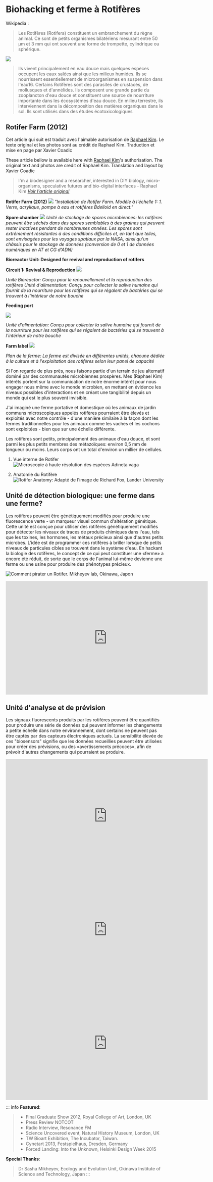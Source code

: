 # Biohacking et ferme à Rotifères 

Wikipedia : 
> Les Rotifères (Rotifera) constituent un embranchement du règne animal. Ce sont de petits organismes bilatériens mesurant entre 50 µm et 3 mm qui ont souvent une forme de trompette, cylindrique ou sphérique. 

![](https://upload.wikimedia.org/wikipedia/commons/b/b3/Rotifer_animation.gif)

> Ils vivent principalement en eau douce mais quelques espèces occupent les eaux salées ainsi que les milieux humides. Ils se nourrissent essentiellement de microorganismes en suspension dans l'eau16. Certains Rotifères sont des parasites de crustacés, de mollusques et d'annélides. Ils composent une grande partie du zooplancton d'eau douce et constituent une source de nourriture importante dans les écosystèmes d'eau douce. En milieu terrestre, ils interviennent dans la décomposition des matières organiques dans le sol. Ils sont utilisés dans des études écotoxicologiques

## Rotifer Farm (2012)

Cet article qui suit est traduit avec l'aimable autorisation de [Raphael Kim](https://biohackanddesign.com). Le texte original et les photos sont au crédit de Raphael Kim. Traduction et mise en page par Xavier Coadic

These article bellow is available here with [Raphael Kim](https://biohackanddesign.com)'s authorisation. The original text and photos are credit of Raphael Kim. Translation and layout by Xavier Coadic

> I'm a biodesigner and a researcher, interested in DIY biology, micro-organisms, speculative futures and bio-digital interfaces - Raphael Kim 
> _[Voir l'article original](https://biohackanddesign.com/portfolio/rotifer-farm/)_

**Rotifer Farm (2012)**
![](https://biohackanddesign.files.wordpress.com/2015/03/rotifer-farm-installation.jpg?w=1140)
_"Installation de Rotifer Farm. Modèle à l'échelle 1: 1. Verre, acrylique, pompe à eau et rotifères Bdelloid en direct."_

**Spore chamber**
![](https://biohackanddesign.files.wordpress.com/2013/04/7-spore-chamber_rs.jpg?w=931&h=581)
_Unité de stockage de spores microbiennes: les rotifères peuvent être séchés dans des spores semblables à des graines qui peuvent rester inactives pendant de nombreuses années. Les spores sont extrêmement résistantes à des conditions difficiles et, en tant que telles, sont envisagées pour les voyages spatiaux par la NASA, ainsi qu'un châssis pour le stockage de données (conversion de 0 et 1 de données numériques en AT et CG d'ADN)_

**Bioreactor Unit: Designed for revival and reproduction of rotifers**

**Circuit 1: Revival & Reproduction**
![](https://i0.wp.com/biohackanddesign.files.wordpress.com/2013/04/5-circuit-i-revival-and-reproduction.jpg?w=618&h=941&crop&ssl=1)

_Unité Bioreactor: Conçu pour le renouvellement et la reproduction des rotifères
Unité d'alimentation: Conçu pour collecter la salive humaine qui fournit de la nourriture pour les rotifères qui se régalent de bactéries qui se trouvent à l'intérieur de notre bouche_ 

**Feeding port**

![](https://i0.wp.com/biohackanddesign.files.wordpress.com/2013/04/6-feeding-port.jpg?w=514&h=941&crop&ssl=1)

_Unité d'alimentation: Conçu pour collecter la salive humaine qui fournit de la nourriture pour les rotifères qui se régalent de bactéries qui se trouvent à l'intérieur de notre bouche_

**Farm label**
![](https://biohackanddesign.files.wordpress.com/2013/04/3-farm-label_rs.jpg?w=1024&h=351)

_Plan de la ferme: La ferme est divisée en différentes unités, chacune dédiée à la culture et à l'exploitation des rotifères selon leur panel de capacité_

Si l'on regarde de plus près, nous faisons partie d'un terrain de jeu alternatif dominé par des communautés microbiennes prospères. Mes (Raphael Kim) intérêts portent sur la communication de notre énorme intérêt pour nous engager nous même avec le monde microbien, en mettant en évidence les niveaux possibles d'interactions et en créant une tangibilité depuis un monde qui est le plus souvent invisible.

J'ai imaginé une ferme portative et domestique où les animaux de jardin communs microscopiques appelés rotifères pourraient être élevés et exploités avec notre contrôle - d'une manière similaire à la façon dont les fermes traditionnelles pour les animaux comme les vaches et les cochons sont exploitées - bien que sur une échelle différente.

Les rotifères sont petits, principalement des animaux d'eau douce, et sont parmi les plus petits membres des métazoïques: environ 0,5 mm de longueur ou moins. Leurs corps ont un total d'environ un millier de cellules.
1. Vue interne de Rotifer
![](https://biohackanddesign.files.wordpress.com/2013/04/1-rotifer-internal-view.png "Microscopie à haute résolution des espèces Adineta vaga")

2. Anatomie du Rotifère
![](https://biohackanddesign.files.wordpress.com/2015/03/2-rotifer-anatomy_rs.jpg?w=1140 "Rotifer Anatomy: Adapté de l'image de Richard Fox, Lander University")

## Unité de détection biologique: une ferme dans une ferme?

Les rotifères peuvent être génétiquement modifiés pour produire une fluorescence verte - un marqueur visuel commun d'altération génétique. Cette unité est conçue pour utiliser des rotifères génétiquement modifiés pour détecter les niveaux de traces de produits chimiques dans l'eau, tels que les toxines, les hormones, les métaux précieux ainsi que d'autres petits microbes. L'idée est de programmer ces rotifères à briller lorsque de petits niveaux de particules cibles se trouvent dans le système d'eau. En hackant la biologie des rotifères, le concept de ce qui peut constituer une «ferme» a encore été réduit, de sorte que le corps de l'animal lui-même devienne une ferme ou une usine pour produire des phénotypes précieux.

![](https://biohackanddesign.files.wordpress.com/2015/03/667.jpg?w=1140 "Comment pirater un Rotifer. Mikheyev lab, Okinawa, Japon")

<iframe src="https://player.vimeo.com/video/45804157" width="640" height="360" frameborder="0" webkitallowfullscreen mozallowfullscreen allowfullscreen></iframe>


## Unité d'analyse et de prévision

Les signaux fluorescents produits par les rotifères peuvent être quantifiés pour produire une série de données qui peuvent informer les changements à petite échelle dans notre environnement, dont certains ne peuvent pas être captés par des capteurs électroniques actuels. La sensibilité élevée de ces "biosensors" signifie que les données recueillies peuvent être utilisées pour créer des prévisions, ou des «avertissements précoces», afin de prévoir d'autres changements qui pourraient se produire.

<iframe src="https://player.vimeo.com/video/44304432" width="640" height="360" frameborder="0" webkitallowfullscreen mozallowfullscreen allowfullscreen></iframe>

<iframe src="https://player.vimeo.com/video/45732702" width="640" height="360" frameborder="0" webkitallowfullscreen mozallowfullscreen allowfullscreen></iframe>

<iframe src="https://player.vimeo.com/video/44354487" width="640" height="360" frameborder="0" webkitallowfullscreen mozallowfullscreen allowfullscreen></iframe>

::: info
**Featured**:
> - Final Graduate Show 2012, Royal College of Art, London, UK
> - Press Review NOTCOT
> - Radio Interview, Resonance FM
> - Science Uncovered event, Natural History Museum, London, UK
> - TW Bioart Exhibition, The Incubator, Taiwan.
> - Cynetart 2013, Festspielhaus, Dresden, Germany
> - Forced Landing: Into the Unknown, Helsinki Design Week 2015

**Special Thanks**:
>Dr Sasha Mikheyev, Ecology and Evolution Unit, Okinawa Institute of Science and Technology, Japan
:::
